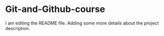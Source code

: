 # Git-and-Github-course
I am editing the README file. Adding some more details about the project description.
